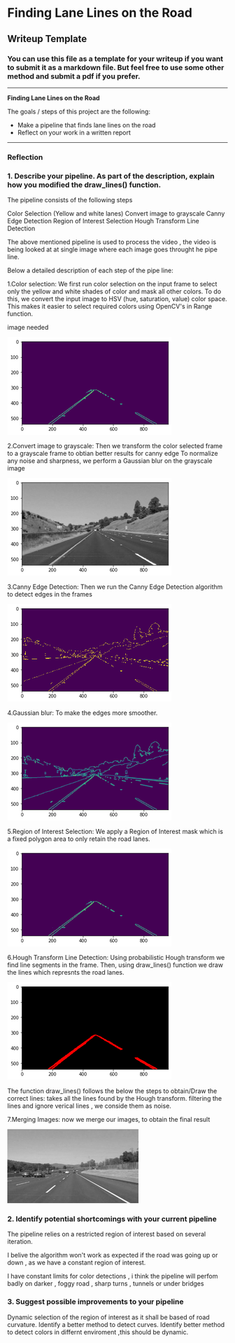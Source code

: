 # **Finding Lane Lines on the Road** 

## Writeup Template

### You can use this file as a template for your writeup if you want to submit it as a markdown file. But feel free to use some other method and submit a pdf if you prefer.

---

**Finding Lane Lines on the Road**

The goals / steps of this project are the following:
* Make a pipeline that finds lane lines on the road
* Reflect on your work in a written report


[//]: # (Image References)

[image1]: ./examples/grayscale.jpg "Grayscale"

---

### Reflection

### 1. Describe your pipeline. As part of the description, explain how you modified the draw_lines() function.

The pipeline consists of the following steps

Color Selection (Yellow and white lanes)
Convert image to grayscale
Canny Edge Detection
Region of Interest Selection
Hough Transform Line Detection 

The above mentioned pipeline is used to process the video , the video is being looked at at single image where each image goes throught he pipe line.

Below a detailed description of each step of the pipe line:

1.Color selection:
We first run color selection on the input frame to select only the yellow and white shades of color and mask all other colors. To do this, we convert the input image to HSV (hue, saturation, value) color space. This makes it easier to select required colors using OpenCV's in Range function.

image  needed

[//]: # (Image References)

[image2]: ./images/image_of_interest.png "whiteCarLaneSwitch"

![alt text][image2]

2.Convert image to grayscale:
Then we transform the color selected frame to a grayscale frame to obtian better results for canny edge To normalize any noise and sharpness, we perform a Gaussian blur on the grayscale image

[//]: # (Image References)

[image3]: ./images/gray_scal.png "whiteCarLaneSwitch"

![alt text][image3]

3.Canny Edge Detection:
Then we run the Canny Edge Detection algorithm to detect edges in the frames

[//]: # (Image References)

[image4]: ./images/Canny.png "whiteCarLaneSwitch"

![alt text][image4]

4.Gaussian blur:
To make the edges more smoother.

[//]: # (Image References)

[image5]: ./images/Gauss.png "whiteCarLaneSwitch"

![alt text][image5]

5.Region of Interest Selection:
We apply a Region of Interest mask which is a fixed polygon area to only retain the road lanes.

[//]: # (Image References)

[image6]: ./images/image_of_interest.png "whiteCarLaneSwitch"

![alt text][image6]

6.Hough Transform Line Detection:
Using probabilistic Hough transform we find line segments in the frame. Then, using draw_lines() function we draw the lines which represnts the road lanes.

[//]: # (Image References)

[image7]: ./images/drawing_lines.png "whiteCarLaneSwitch"

![alt text][image7]

The function draw_lines() follows the below the steps to obtain/Draw the correct lines:
takes all the lines found by the Hough transform.
filtering the lines and ignore verical lines , we conside them as noise.


7.Merging Images:
now we merge our images, to obtain the final result

[//]: # (Image References)

[image1]: ./images/final_image.png "whiteCarLaneSwitch"

![alt text][image1]


### 2. Identify potential shortcomings with your current pipeline


The pipeline relies on a restricted region of interest based on several iteration.

I belive the algorithm won't work as expected if the road was going up or down , as we have a constant region of interest.

I have constant limits for color detections , i think the pipeline will perfom badly on darker , foggy road , sharp turns , tunnels or under bridges


### 3. Suggest possible improvements to your pipeline

Dynamic selection of the region of interest as it shall be based of road curvature.
Identify a better method to detect curves.
Identify better method to detect colors in differnt enviroment ,this should be dynamic.
